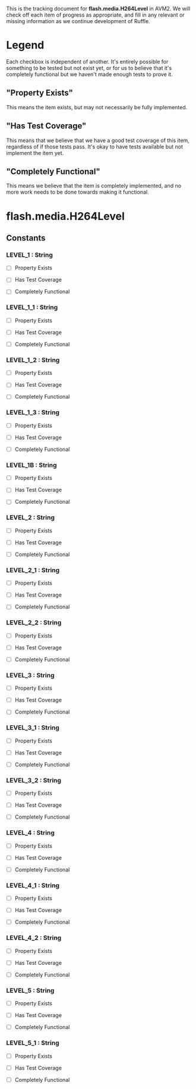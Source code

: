 This is the tracking document for **flash.media.H264Level** in AVM2. We will check off each item of progress as appropriate, and fill in any relevant or missing information as we continue development of Ruffle.
# Legend

Each checkbox is independent of another. It's entirely possible for something to be tested but not exist yet, or for us to believe that it's completely functional but we haven't made enough tests to prove it.
## "Property Exists"

This means the item exists, but may not necessarily be fully implemented.
## "Has Test Coverage"

This means that we believe that we have a good test coverage of this item, regardless of if those tests pass. It's okay to have tests available but not implement the item yet.
## "Completely Functional"

This means we believe that the item is completely implemented, and no more work needs to be done towards making it functional.
# flash.media.H264Level
## Constants
### LEVEL_1 : String

* [ ] Property Exists

* [ ] Has Test Coverage

* [ ] Completely Functional


### LEVEL_1_1 : String

* [ ] Property Exists

* [ ] Has Test Coverage

* [ ] Completely Functional


### LEVEL_1_2 : String

* [ ] Property Exists

* [ ] Has Test Coverage

* [ ] Completely Functional


### LEVEL_1_3 : String

* [ ] Property Exists

* [ ] Has Test Coverage

* [ ] Completely Functional


### LEVEL_1B : String

* [ ] Property Exists

* [ ] Has Test Coverage

* [ ] Completely Functional


### LEVEL_2 : String

* [ ] Property Exists

* [ ] Has Test Coverage

* [ ] Completely Functional


### LEVEL_2_1 : String

* [ ] Property Exists

* [ ] Has Test Coverage

* [ ] Completely Functional


### LEVEL_2_2 : String

* [ ] Property Exists

* [ ] Has Test Coverage

* [ ] Completely Functional


### LEVEL_3 : String

* [ ] Property Exists

* [ ] Has Test Coverage

* [ ] Completely Functional


### LEVEL_3_1 : String

* [ ] Property Exists

* [ ] Has Test Coverage

* [ ] Completely Functional


### LEVEL_3_2 : String

* [ ] Property Exists

* [ ] Has Test Coverage

* [ ] Completely Functional


### LEVEL_4 : String

* [ ] Property Exists

* [ ] Has Test Coverage

* [ ] Completely Functional


### LEVEL_4_1 : String

* [ ] Property Exists

* [ ] Has Test Coverage

* [ ] Completely Functional


### LEVEL_4_2 : String

* [ ] Property Exists

* [ ] Has Test Coverage

* [ ] Completely Functional


### LEVEL_5 : String

* [ ] Property Exists

* [ ] Has Test Coverage

* [ ] Completely Functional


### LEVEL_5_1 : String

* [ ] Property Exists

* [ ] Has Test Coverage

* [ ] Completely Functional